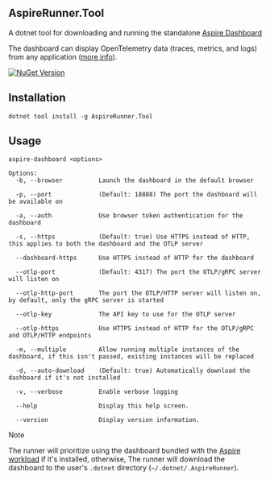 ﻿## AspireRunner.Tool

A dotnet tool for downloading and running the standalone [Aspire Dashboard](https://learn.microsoft.com/en-us/dotnet/aspire/fundamentals/dashboard/standalone)

The dashboard can display OpenTelemetry data (traces, metrics, and logs) from any
application ([more info](https://learn.microsoft.com/en-us/dotnet/aspire/fundamentals/dashboard/overview)).

[![NuGet Version](https://img.shields.io/nuget/vpre/AspireRunner.Tool?style=flat&logo=nuget&color=%230078d4&link=https%3A%2F%2Fwww.nuget.org%2Fpackages%2FAspireRunner.Tool)](https://www.nuget.org/packages/AspireRunner.Tool)

## Installation

```console
dotnet tool install -g AspireRunner.Tool
```

## Usage

```console
aspire-dashboard <options>

Options:
  -b, --browser          Launch the dashboard in the default browser

  -p, --port             (Default: 18888) The port the dashboard will be available on

  -a, --auth             Use browser token authentication for the dashboard

  -s, --https            (Default: true) Use HTTPS instead of HTTP, this applies to both the dashboard and the OTLP server

  --dashboard-https      Use HTTPS instead of HTTP for the dashboard

  --otlp-port            (Default: 4317) The port the OTLP/gRPC server will listen on

  --otlp-http-port       The port the OTLP/HTTP server will listen on, by default, only the gRPC server is started

  --otlp-key             The API key to use for the OTLP server

  --otlp-https           Use HTTPS instead of HTTP for the OTLP/gRPC and OTLP/HTTP endpoints

  -m, --multiple         Allow running multiple instances of the dashboard, if this isn't passed, existing instances will be replaced

  -d, --auto-download    (Default: true) Automatically download the dashboard if it's not installed

  -v, --verbose          Enable verbose logging

  --help                 Display this help screen.

  --version              Display version information.
```

> [!NOTE]
> The runner will prioritize using the dashboard bundled with
> the [Aspire workload](https://learn.microsoft.com/en-us/dotnet/aspire/fundamentals/setup-tooling?tabs=linux&pivots=dotnet-cli) if it's installed, otherwise, The runner will
> download the dashboard to the user's `.dotnet` directory (`~/.dotnet/.AspireRunner`).